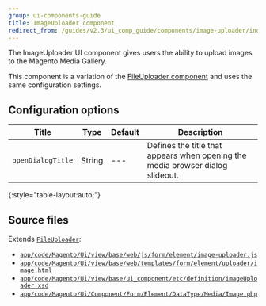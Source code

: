 ```yaml
---
group: ui-components-guide
title: ImageUploader component
redirect_from: /guides/v2.3/ui_comp_guide/components/image-uploader/index.html
---
```


The ImageUploader UI component gives users the ability to upload images to the Magento Media Gallery.

This component is a variation of the [FileUploader component]({{page.baseurl}}/ui-components/components/fileuploader.html) and uses the same configuration settings.

## Configuration options

| Title             | Type   | Default | Description                                                                    |
| ----------------- | ------ | ------- | ------------------------------------------------------------------------------ |
| `openDialogTitle` | String | ---     | Defines the title that appears when opening the media browser dialog slideout. |

{:style="table-layout:auto;"}

## Source files

Extends [`FileUploader`]({{page.baseurl}}/ui-components/components/fileuploader.html):

* [`app/code/Magento/Ui/view/base/web/js/form/element/image-uploader.js`]({{site.mage2300url}}app/code/Magento/Ui/view/base/web/js/form/element/image-uploader.js)
* [`app/code/Magento/Ui/view/base/web/templates/form/element/uploader/image.html`]({{site.mage2300url}}app/code/Magento/Ui/view/base/web/templates/form/element/uploader/image.html)
* [`app/code/Magento/Ui/view/base/ui_component/etc/definition/imageUploader.xsd`]({{site.mage2300url}}app/code/Magento/Ui/view/base/ui_component/etc/definition/imageUploader.xsd)
* [`app/code/Magento/Ui/Component/Form/Element/DataType/Media/Image.php`]({{site.mage2300url}}app/code/Magento/Ui/Component/Form/Element/DataType/Media/Image.php)

